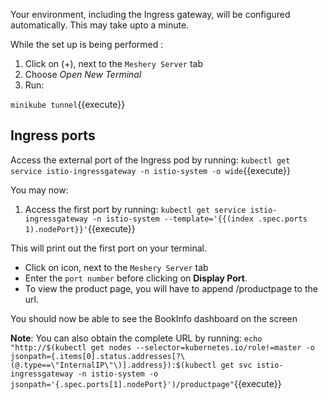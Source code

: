 Your environment, including the Ingress gateway, will be configured automatically. This may take upto a minute.

While the set up is being performed :

1. Click on (+), next to the `Meshery Server` tab 
2. Choose *Open New Terminal*
3. Run:

 `minikube tunnel`{{execute}}

## Ingress ports

Access the external port of the Ingress pod by running:
`kubectl get service istio-ingressgateway -n istio-system -o wide`{{execute}}

You may now: 

1. Access the first port by running:
`kubectl get service istio-ingressgateway -n istio-system --template='{{(index .spec.ports 1).nodePort}}'`{{execute}}

This will print out the first port on your terminal. 

- Click on <i class="fa fa-plus" aria-hidden="true"></i> icon, next to the `Meshery Server` tab
- Enter the `port number` before clicking on **Display Port**.
- To view the product page, you will have to append /productpage to the url.

You should now be able to see the BookInfo dashboard on the screen

**Note**: 
You can also obtain the complete URL by running:
`echo "http://$(kubectl get nodes --selector=kubernetes.io/role!=master -o jsonpath={.items[0].status.addresses[?\(@.type==\"InternalIP\"\)].address}):$(kubectl get svc istio-ingressgateway -n istio-system -o jsonpath='{.spec.ports[1].nodePort}')/productpage"`{{execute}}



